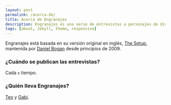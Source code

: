 ```yaml
---
layout: post
permalink: /acerca-de/
title: Acerca de Engranajes
description: Engranajes es una serie de entrevistas a personajes de diversos ámbitos en las que nos cuentan qué herramientas usan para su trabajo.
tags: [about, Jekyll, theme, responsive]
---
```


Engranajes está basada en su versión original en inglés, [The Setup][the-setup], mantenida por [Daniel Bogan][daniel-bogan] desde principios de 2009.

### ¿Cuándo se publican las entrevistas?

Cada `x` tiempo.

### ¿Quién lleva Engranajes?

[Teo][teo] y [Gabi][gabi].


[the-setup]: http://usesthis.com/
[daniel-bogan]: https://twitter.com/waferbaby
[teo]: http://teoruiz.com
[gabi]: http://gabi.is
